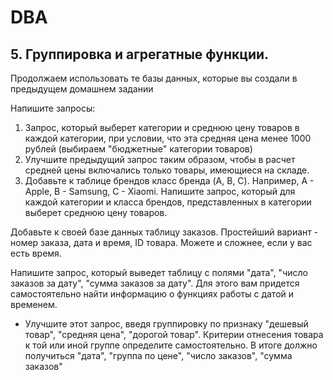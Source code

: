 # DBA
## 5. Группировка и агрегатные функции.

Продолжаем использовать те базы данных, которые вы создали в предыдущем домашнем задании

Напишите запросы:
1. Запрос, который выберет категории и среднюю цену товаров в каждой категории, при условии, что эта средняя цена менее 1000 рублей (выбираем "бюджетные" категории товаров)
2. Улучшите предыдущий запрос таким образом, чтобы в расчет средней цены включались только товары, имеющиеся на складе.
3. Добавьте к таблице брендов класс бренда (A, B, C). Например, A - Apple, B - Samsung, C - Xiaomi. Напишите запрос, который для каждой категории и класса брендов, представленных в категории выберет среднюю цену товаров.
   
Добавьте к своей базе данных таблицу заказов. Простейший вариант - номер заказа, дата и время, ID товара. Можете и сложнее, если у вас есть время.

Напишите запрос, который выведет таблицу с полями "дата", "число заказов за дату", "сумма заказов за дату". Для этого вам придется самостоятельно найти информацию о функциях работы с датой и временем.

* Улучшите этот запрос, введя группировку по признаку "дешевый товар", "средняя цена", "дорогой товар". Критерии отнесения товара к той или иной группе определите самостоятельно. В итоге должно получиться "дата", "группа по цене", "число заказов", "сумма заказов"